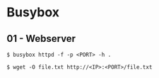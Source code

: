 # Busybox

## 01 - Webserver

```
$ busybox httpd -f -p <PORT> -h .

$ wget -O file.txt http://<IP>:<PORT>/file.txt
```